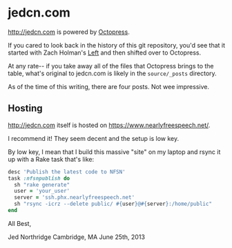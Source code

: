 # jedcn.com

http://jedcn.com is powered by [Octopress](http://octopress.org/).

If you cared to look back in the history of this git repository, you'd
see that it started with Zach Holman's
[Left](https://github.com/holman/left) and then shifted over to
Octopress.

At any rate-- if you take away all of the files that Octopress brings
to the table, what's original to jedcn.com is likely in the
`source/_posts` directory.

As of the time of this writing, there are four posts. Not wee
impressive.

## Hosting

http://jedcn.com itself is hosted on
https://www.nearlyfreespeech.net/.

I recommend it! They seem decent and the setup is low key.

By low key, I mean that I build this massive "site" on my laptop and
rsync it up with a Rake task that's like:

```ruby
desc 'Publish the latest code to NFSN'
task :nfsnpublish do
  sh "rake generate"
  user = 'your_user'
  server = 'ssh.phx.nearlyfreespeech.net'
  sh "rsync -icrz --delete public/ #{user}@#{server}:/home/public"
end
```

All Best,

Jed Northridge
Cambridge, MA
June 25th, 2013
